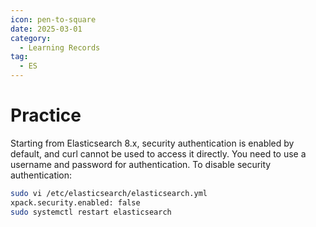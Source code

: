```yaml
---
icon: pen-to-square
date: 2025-03-01
category:
  - Learning Records
tag:
  - ES
---
```


# Practice
Starting from Elasticsearch 8.x, security authentication is enabled by default, and curl cannot be used to access it directly. You need to use a username and password for authentication.
To disable security authentication:
``` bash
sudo vi /etc/elasticsearch/elasticsearch.yml
xpack.security.enabled: false
sudo systemctl restart elasticsearch
```